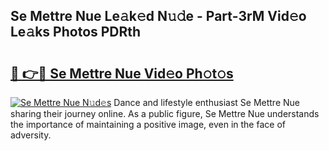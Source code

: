 ## Se Mettre Nue Le𝚊k𝚎d N𝚞𝚍e - Part-3rM Vid𝚎o Le𝚊ks Photos PDRth

# <h2><a href="http://fb97ka.evod.top/?m=Se+Mettre+Nue">🔗 👉🔴 Se Mettre Nue Vid𝚎o Ph𝚘t𝚘s</a></h2>

[![Se Mettre Nue N𝚞d𝚎s](https://i.imgur.com/8V9OHl7.gif)](http://fb97ka.evod.top/?m=Se+Mettre+Nue)
Dance and lifestyle enthusiast Se Mettre Nue sharing their journey online. As a public figure, Se Mettre Nue understands the importance of maintaining a positive image, even in the face of adversity. 
